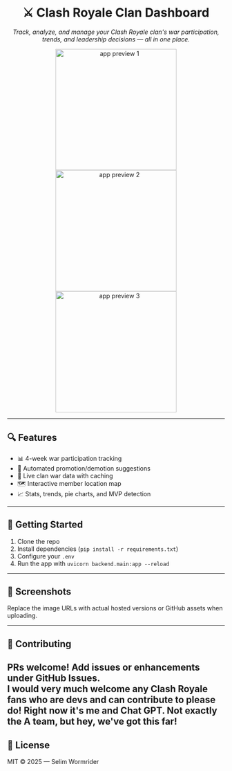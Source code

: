 <h1 align="center">⚔️ Clash Royale Clan Dashboard</h1>

<p align="center">
  <em>Track, analyze, and manage your Clash Royale clan's war participation, trends, and leadership decisions — all in one place.</em>
</p>

<p align="center">
  <img src="https://mycelium.run/wp-content/uploads/2025/04/Untitled.png" alt="app preview 1" width="280"/>
  <img src="https://mycelium.run/wp-content/uploads/2025/04/Untitled2.png" alt="app preview 2" width="280"/>
  <img src="https://mycelium.run/wp-content/uploads/2025/04/Untitled3.png" alt="app preview 3" width="280"/>
</p>

---

## 🔍 Features

- 📊 4-week war participation tracking
- 🧠 Automated promotion/demotion suggestions
- 🎯 Live clan war data with caching
- 🗺️ Interactive member location map
- 📈 Stats, trends, pie charts, and MVP detection

---

## 🚀 Getting Started

1. Clone the repo  
2. Install dependencies (`pip install -r requirements.txt`)  
3. Configure your `.env`  
4. Run the app with `uvicorn backend.main:app --reload`  

---

## 📸 Screenshots

Replace the image URLs with actual hosted versions or GitHub assets when uploading.

---

## 🤝 Contributing

PRs welcome! Add issues or enhancements under GitHub Issues.  
I would very much welcome any Clash Royale fans who are devs and can contribute to please do!  Right now it's me and Chat GPT.  Not exactly the A team, but hey, we've got this far!  
---

## 📜 License

MIT © 2025 — Selim Wormrider  
